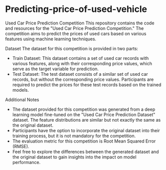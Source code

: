 # Predicting-price-of-used-vehicle
Used Car Price Prediction Competition
This repository contains the code and resources for the "Used Car Price Prediction Competition." The competition aims to predict the prices of used cars based on various features using machine learning techniques.

Dataset
The dataset for this competition is provided in two parts:

- Train Dataset: This dataset contains a set of used car records with various features, along with their corresponding price values, which serve as the target variable for prediction.
- Test Dataset: The test dataset consists of a similar set of used car records, but without the corresponding price values. Participants are required to predict the prices for these test records based on the trained models.

Additional Notes

- The dataset provided for this competition was generated from a deep learning model fine-tuned on the "Used Car Price Prediction Dataset" dataset. The feature distributions are similar but not exactly the same as the original dataset.
- Participants have the option to incorporate the original dataset into their training process, but it is not mandatory for the competition.
- The evaluation metric for this competition is Root Mean Squared Error (RMSE).
- Feel free to explore the differences between the generated dataset and the original dataset to gain insights into the impact on model performance.
